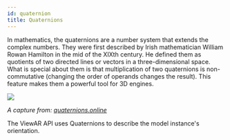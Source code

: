```yaml
---
id: quaternion
title: Quaternions
---
```


In mathematics, the quaternions are a number system that extends the complex numbers. They were first described by Irish mathematician William Rowan Hamilton in the mid of the XIXth century. He defined them as quotients of two directed lines or vectors in a three-dimensional space. What is special about them is that multiplication of two quaternions is non-commutative (changing the order of operands changes the result). This feature makes them a powerful tool for 3D engines.

![](/assets/quaternions.jpg)

_A capture from: [quaternions.online](http://quaternions.online)_

The ViewAR API uses Quaternions to describe the model instance's orientation.
